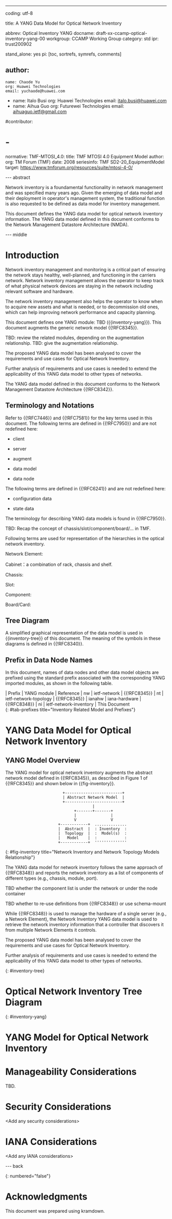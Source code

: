 ---
coding: utf-8

title: A YANG Data Model for Optical Network Inventory

abbrev: Optical Inventory YANG
docname: draft-xx-ccamp-optical-inventory-yang-00
workgroup: CCAMP Working Group
category: std
ipr: trust200902

stand_alone: yes
pi: [toc, sortrefs, symrefs, comments]

author:
  -
    name: Chaode Yu
    org: Huawei Technologies
    email: yuchaode@huawei.com
  -
    name: Italo Busi
    org: Huawei Technologies
    email: italo.busi@huawei.com
  -
    name: Aihua Guo
    org: Futurewei Technologies
    email: aihuaguo.ietf@gmail.com


#contributor:
#  -

normative:
  TMF-MTOSI_4.0:
    title: TMF MTOSI 4.0 Equipment Model
    author:
      org: TM Forum (TMF)
    date:  2008
    seriesinfo: TMF SD2-20_EquipmentModel
    target: https://www.tmforum.org/resources/suite/mtosi-4-0/

--- abstract

  Network inventory is a foundamental functionality in network management
  and was specified many years ago. Given the emerging of data model and 
  their deployment in operator's management system, the traditional function
  is also requested to be defined as data model for inventory management. 

  This document defines the YANG data model for optical network inventory
  information. The YANG data model defined in this
   document conforms to the Network Management Datastore Architecture
   (NMDA).

--- middle

# Introduction

  Network inventory management and monitoring is a critical part of 
  ensuring the network stays healthy, well-planned, and functioning 
  in the carriers network. Network inventory management allows the
  operator to keep track of what physical network devices are staying
  in the network including relevant software and hardware. 
   
  The network inventory management also helps the operator to know when 
  to acquire new assets and what is needed, or to decommission old ones, 
  which can help improving network performance and capacity planning.
   
  This document defines one YANG module: TBD
  ({{inventory-yang}}).  This document augments the generic network model {{!RFC8345}}.

  TBD: review the related modules, depending on the augmentation relationship. 
  TBD: give the augmentation relationship.

The proposed YANG data model has been analysed to cover the requirements and use cases for Optical Network Inventory.

Further analysis of requirements and use cases is needed to extend the applicability of this YANG data model to other types of networks.

  The YANG data model defined in this document conforms to the Network
  Management Datastore Architecture {{!RFC8342}}.

## Terminology and Notations 

  Refer to {{!RFC7446}} and {{!RFC7581}} for the key terms used in this
  document.  The following terms are defined in {{!RFC7950}} and are not
  redefined here:

  *  client

  *  server

  *  augment

  *  data model

  *  data node

  The following terms are defined in {{!RFC6241}} and are not redefined
  here:

  *  configuration data

  *  state data

  The terminology for describing YANG data models is found in
  {{!RFC7950}}.

  TBD: Recap the concept of chassis/slot/component/board/... in TMF.
   
  Following terms are used for representation of the hierarchies in the 
  optical network inventory. 
   
  Network Element:
   
  Cabinet：a combination of rack, chassis and shelf. 
   
  Chassis: 
   
  Slot: 
   
  Component: 
   
  Board/Card:    

## Tree Diagram

  A simplified graphical representation of the data model is used in
  {{inventory-tree}} of this document.  The meaning of the symbols in these
  diagrams is defined in {{!RFC8340}}.

## Prefix in Data Node Names

  In this document, names of data nodes and other data model objects
  are prefixed using the standard prefix associated with the
  corresponding YANG imported modules, as shown in the following table.

| Prefix      | YANG module             | Reference
| nw          | ietf-network            | {{!RFC8345}}
| nt          | ietf-network-topology   | {{!RFC8345}}
| ianahw      | iana-hardware           | {{!RFC8348}}
| ni          | ietf-network-inventory  | This Document         
{: #tab-prefixes title="Inventory Related Model and Prefixes"}

# YANG Data Model for Optical Network Inventory 

## YANG Model Overview

The YANG model for optical network inventory augments the abstract network model defined in {{!RFC8345}},
as described in Figure 1 of {{!RFC8345}} and shown below in {{fig-inventory}}.

~~~~
                         +-------------------------+
                         | Abstract Network Model  |
                         +-------------------------+
                                      |
                              +-------+-------+
                              |               |
                              V               V
                       +------------+  ..............
                       |  Abstract  |  : Inventory  :
                       |  Topology  |  :  Model(s)  :
                       |   Model    |  :            :
                       +------------+  ''''''''''''''
~~~~
{: #fig-inventory title="Network Inventory and Network Topology Models Relationship"}

The YANG data model for network inventory follows the same approach of {{!RFC8348}} and reports the network
inventory as a list of components of different types (e.g., chassis, module, port).

TBD whether the component list is under the network or under the node container

TBD whether to re-use definitions from {{!RFC8348}} or use schema-mount

While {{!RFC8348}} is used to manage the hardware of a single server (e.g., a Network Element), the Network
Inventory YANG data model is used to retrieve the network inventory information that a controller that discovers it  from multiple Network Elements it controls.

The proposed YANG data model has been analysed to cover the requirements and use cases for Optical Network Inventory.

Further analysis of requirements and use cases is needed to extend the applicability of this YANG data model to other types of networks.

{: #inventory-tree}

# Optical Network Inventory Tree Diagram

{: #inventory-yang}

# YANG Model for Optical Network Inventory

# Manageability Considerations

  TBD. 

# Security Considerations

  \<Add any security considerations>

# IANA Considerations

  \<Add any IANA considerations>

--- back

{: numbered="false"}

# Acknowledgments

   This document was prepared using kramdown.
